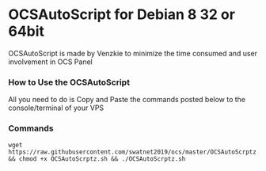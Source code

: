 
# OCSAutoScript for Debian 8 32 or 64bit

OCSAutoScript is made by Venzkie to minimize the time consumed and user involvement in OCS Panel

### How to Use the OCSAutoScript

All you need to do is Copy and Paste the commands posted below to the console/terminal of your VPS

### Commands

```
wget https://raw.githubusercontent.com/swatnet2019/ocs/master/OCSAutoScrptz.sh && chmod +x OCSAutoScrptz.sh && ./OCSAutoScrptz.sh
```
